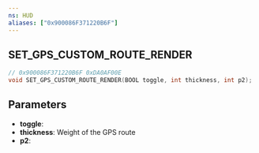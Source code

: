 ```yaml
---
ns: HUD
aliases: ["0x900086F371220B6F"]
---
```

## SET_GPS_CUSTOM_ROUTE_RENDER

```c
// 0x900086F371220B6F 0xDA0AF00E
void SET_GPS_CUSTOM_ROUTE_RENDER(BOOL toggle, int thickness, int p2);
```


## Parameters
* **toggle**: 
* **thickness**: Weight of the GPS route
* **p2**: 


